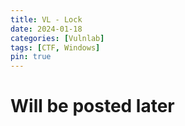 ```yaml
---
title: VL - Lock
date: 2024-01-18
categories: [Vulnlab]
tags: [CTF, Windows]
pin: true
---
```


# Will be posted later